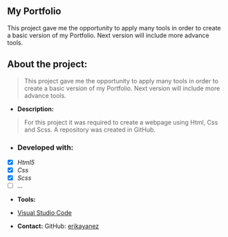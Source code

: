 ## My Portfolio

This project gave me the opportunity to apply many tools in order to create a basic version of my Portfolio.  Next version will include more advance tools.

## About the project:
> This project gave me the opportunity to apply many tools in order to create a basic version of my Portfolio.  Next version will include more advance tools.

- **Description:**
> For this project it was required to create a webpage using Html, Css and Scss.  A repository was created in GitHub.

- ### Developed with:
- [x] _Html5_
- [x] _Css_
- [x] _Scss_
- [ ] _..._
- **Tools:**
- [Visual Studio Code](https://code.visualstudio.com/)

- **Contact:**
GitHub: [erikayanez](https://github.com/)<br>

